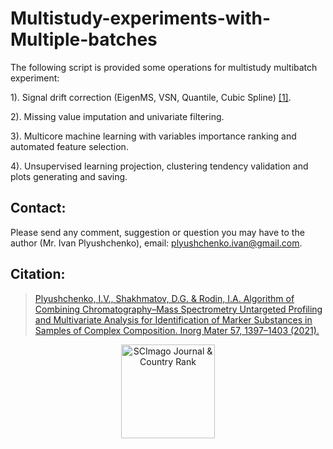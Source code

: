 # Multistudy-experiments-with-Multiple-batches

The following script is provided some operations for multistudy multibatch experiment:

1). Signal drift correction (EigenMS, VSN, Quantile, Cubic Spline) [[1]](https://academic.oup.com/nar/article/45/W1/W162/3835313).

2). Missing value imputation and univariate filtering.

3). Multicore machine learning with variables importance ranking and automated feature selection.

4). Unsupervised learning projection, clustering tendency validation and plots generating and saving.

## Contact:
Please send any comment, suggestion or question you may have to the author (Mr. Ivan Plyushchenko), email: plyushchenko.ivan@gmail.com.

## Citation:
> [Plyushchenko, I.V., Shakhmatov, D.G. & Rodin, I.A. Algorithm of Combining Chromatography–Mass Spectrometry Untargeted Profiling and Multivariate Analysis for Identification of Marker Substances in Samples of Complex Composition. Inorg Mater 57, 1397–1403 (2021).](https://doi.org/10.1134/S0020168521140089)

<p align="center">
  <a href="https://www.scimagojr.com/journalsearch.php?q=25268&amp;tip=sid&amp;exact=no" title="SCImago Journal &amp; Country Rank"><img border="0" src="https://www.scimagojr.com/journal_img.php?id=25268" alt="SCImago Journal &amp; Country Rank" width="150" height="150" /></a>
</p>
